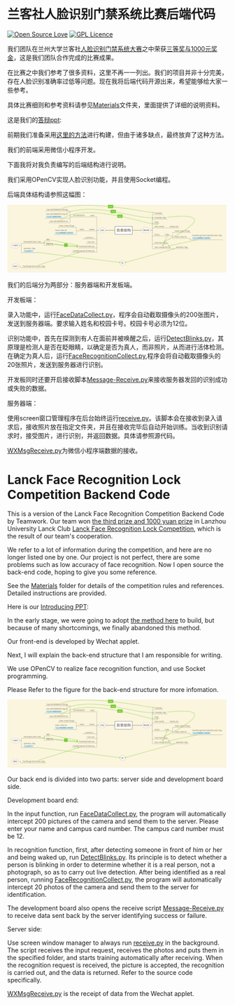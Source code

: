 # 兰客社人脸识别门禁系统比赛后端代码

[![Open Source Love](https://badges.frapsoft.com/os/v1/open-source.svg?v=103)](https://github.com/ellerbrock/open-source-badges/)
[![GPL Licence](https://badges.frapsoft.com/os/gpl/gpl.svg?v=103)](https://opensource.org/licenses/GPL-3.0/)

我们团队在兰州大学兰客社[人脸识别门禁系统大赛](http://lanck.lzu.edu.cn/?p=456)之中荣获[三等奖与1000元奖金](http://lanck.lzu.edu.cn/?p=473)，这是我们团队合作完成的比赛成果。

在比赛之中我们参考了很多资料，这里不再一一列出。我们的项目并非十分完美，存在人脸识别准确率过低等问题。现在我将后端代码开源出来，希望能够给大家一些参考。

具体比赛细则和参考资料请参见[Materials](./Materials)文件夹，里面提供了详细的说明资料。

这是我们的[答辩ppt](Lanck_Team8.pptx):

前期我们准备采用[这里的方法](https://github.com/HollowMan6/Building-CCTV)进行构建，但由于诸多缺点，最终放弃了这种方法。

我们的前端采用微信小程序开发。

下面我将对我负责编写的后端结构进行说明。

我们采用OPenCV实现人脸识别功能，并且使用Socket编程。

后端具体结构请参照这幅图：

![](structure.jpg)

我们的后端分为两部分：服务器端和开发板端。

开发板端：

录入功能中，运行[FaceDataCollect.py](./Development-Board/FaceDataCollect.py)，程序会自动截取摄像头的200张图片，发送到服务器端。要求输入姓名和校园卡号。校园卡号必须为12位。

识别功能中，首先在探测到有人在面前并被唤醒之后，运行[DetectBlinks.py](./Development-Board/DetectBlinks.py)，其原理是检测人是否在眨眼睛，以确定是否为真人，而非照片，从而进行活体检测。在确定为真人后，运行[FaceRecognitionCollect.py](./Development-Board/FaceRecognitionCollect.py),程序会将自动截取摄像头的20张照片，发送到服务器进行识别。

开发板同时还要开启接收脚本[Message-Receive.py](./Development-Board/Message-Receive.py)来接收服务器发回的识别成功或失败的数据。

服务器端：

使用screen窗口管理程序在后台始终运行[receive.py](./Server/receive.py)。该脚本会在接收到录入请求后，接收照片放在指定文件夹，并且在接收完毕后自动开始训练。当收到识别请求时，接受图片，进行识别，并返回数据。具体请参照源代码。

[WXMsgReceive.py](./Server/WXMsgReceive.py)为微信小程序端数据的接收。

# Lanck Face Recognition Lock Competition Backend Code

This is a version of the Lanck Face Recognition Competition Backend Code by Teamwork.
Our team won [the third prize and 1000 yuan prize](](http://lanck.lzu.edu.cn/?p=473)) in Lanzhou University Lanck Club [Lanck Face Recognition Lock Competition](http://lanck.lzu.edu.cn/?P=456), which is the result of our team's cooperation.

We refer to a lot of information during the competition, and here are no longer listed one by one. Our project is not perfect, there are some problems such as low accuracy of face recognition. Now I open source the back-end code, hoping to give you some reference.

See the [Materials](./Materials) folder for details of the competition rules and references. Detailed instructions are provided.

Here is our [Introducing PPT](Lanck_Team8.pptx):

In the early stage, we were going to adopt [the method here](https://github.com/HollowMan6/Building-CCTV) to build, but because of many shortcomings, we finally abandoned this method.

Our front-end is developed by Wechat applet.

Next, I will explain the back-end structure that I am responsible for writing.

We use OPenCV to realize face recognition function, and use Socket programming.

Please Refer to the figure for the back-end structure for more infomation.

![](structure.jpg)

Our back end is divided into two parts: server side and development board side.

Development board end:

In the input function, run [FaceDataCollect.py](./Development-Board/FaceDataCollect.py), the program will automatically intercept 200 pictures of the camera and send them to the server. Please enter your name and campus card number. The campus card number must be 12.

In recognition function, first, after detecting someone in front of him or her and being waked up, run [DetectBlinks.py](./Development-Board/DetectBlinks.py). Its principle is to detect whether a person is blinking in order to determine whether it is a real person, not a photograph, so as to carry out live detection. After being identified as a real person, running [FaceRecognitionCollect.py](./Development-Board/FaceRecognitionCollect.py), the program will automatically intercept 20 photos of the camera and send them to the server for identification.

The development board also opens the receive script [Message-Receive.py](./Development-Board/Message-Receive.py) to receive data sent back by the server identifying success or failure.

Server side:

Use screen window manager to always run [receive.py](./Server/receive.py) in the background. The script receives the input request, receives the photos and puts them in the specified folder, and starts training automatically after receiving. When the recognition request is received, the picture is accepted, the recognition is carried out, and the data is returned. Refer to the source code specifically.

[WXMsgReceive.py](./Server/WXMsgReceive.py) is the receipt of data from the Wechat applet.
